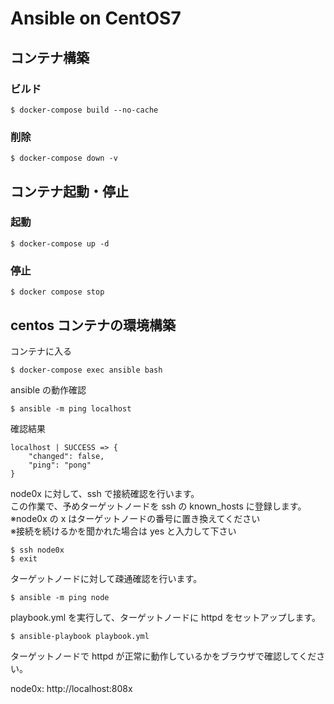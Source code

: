 # Ansible on CentOS7

## コンテナ構築

### ビルド

```
$ docker-compose build --no-cache
```

### 削除

```
$ docker-compose down -v
```

## コンテナ起動・停止

### 起動

```
$ docker-compose up -d
```

### 停止

```
$ docker compose stop
```

## centos コンテナの環境構築

コンテナに入る

```
$ docker-compose exec ansible bash
```

ansible の動作確認

```
$ ansible -m ping localhost
```

確認結果

```
localhost | SUCCESS => {
    "changed": false,
    "ping": "pong"
}
```

node0x に対して、ssh で接続確認を行います。  
この作業で、予めターゲットノードを ssh の known_hosts に登録します。  
※node0x の x はターゲットノードの番号に置き換えてください   
※接続を続けるかを聞かれた場合は yes と入力して下さい

```
$ ssh node0x
$ exit
```

ターゲットノードに対して疎通確認を行います。

```
$ ansible -m ping node
```

playbook.yml を実行して、ターゲットノードに httpd をセットアップします。

```
$ ansible-playbook playbook.yml
```

ターゲットノードで httpd が正常に動作しているかをブラウザで確認してください。

node0x: http://localhost:808x
